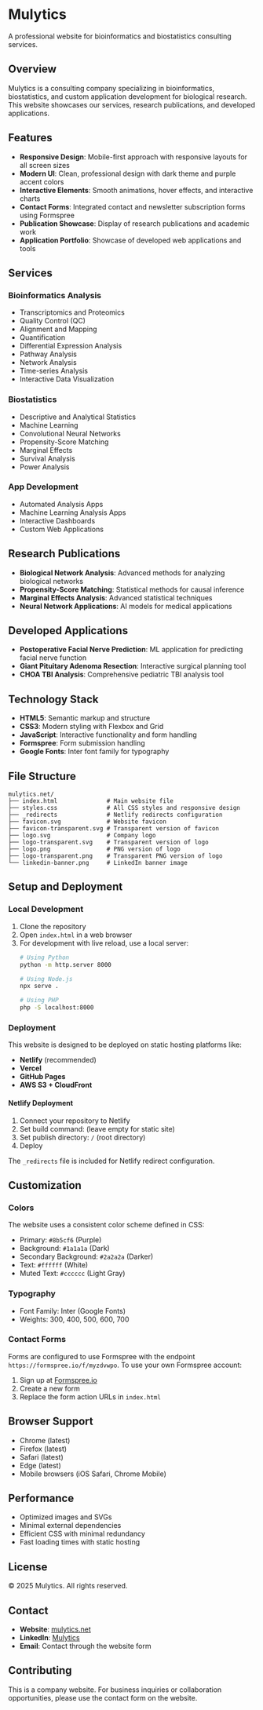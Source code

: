 # Mulytics

A professional website for bioinformatics and biostatistics consulting services.

## Overview

Mulytics is a consulting company specializing in bioinformatics, biostatistics, and custom application development for biological research. This website showcases our services, research publications, and developed applications.

## Features

- **Responsive Design**: Mobile-first approach with responsive layouts for all screen sizes
- **Modern UI**: Clean, professional design with dark theme and purple accent colors
- **Interactive Elements**: Smooth animations, hover effects, and interactive charts
- **Contact Forms**: Integrated contact and newsletter subscription forms using Formspree
- **Publication Showcase**: Display of research publications and academic work
- **Application Portfolio**: Showcase of developed web applications and tools

## Services

### Bioinformatics Analysis
- Transcriptomics and Proteomics
- Quality Control (QC)
- Alignment and Mapping
- Quantification
- Differential Expression Analysis
- Pathway Analysis
- Network Analysis
- Time-series Analysis
- Interactive Data Visualization

### Biostatistics
- Descriptive and Analytical Statistics
- Machine Learning
- Convolutional Neural Networks
- Propensity-Score Matching
- Marginal Effects
- Survival Analysis
- Power Analysis

### App Development
- Automated Analysis Apps
- Machine Learning Analysis Apps
- Interactive Dashboards
- Custom Web Applications

## Research Publications

- **Biological Network Analysis**: Advanced methods for analyzing biological networks
- **Propensity-Score Matching**: Statistical methods for causal inference
- **Marginal Effects Analysis**: Advanced statistical techniques
- **Neural Network Applications**: AI models for medical applications

## Developed Applications

- **Postoperative Facial Nerve Prediction**: ML application for predicting facial nerve function
- **Giant Pituitary Adenoma Resection**: Interactive surgical planning tool
- **CHOA TBI Analysis**: Comprehensive pediatric TBI analysis tool

## Technology Stack

- **HTML5**: Semantic markup and structure
- **CSS3**: Modern styling with Flexbox and Grid
- **JavaScript**: Interactive functionality and form handling
- **Formspree**: Form submission handling
- **Google Fonts**: Inter font family for typography

## File Structure

```
mulytics.net/
├── index.html              # Main website file
├── styles.css              # All CSS styles and responsive design
├── _redirects              # Netlify redirects configuration
├── favicon.svg             # Website favicon
├── favicon-transparent.svg # Transparent version of favicon
├── logo.svg                # Company logo
├── logo-transparent.svg    # Transparent version of logo
├── logo.png                # PNG version of logo
├── logo-transparent.png    # Transparent PNG version of logo
└── linkedin-banner.png     # LinkedIn banner image
```

## Setup and Deployment

### Local Development
1. Clone the repository
2. Open `index.html` in a web browser
3. For development with live reload, use a local server:
   ```bash
   # Using Python
   python -m http.server 8000
   
   # Using Node.js
   npx serve .
   
   # Using PHP
   php -S localhost:8000
   ```

### Deployment
This website is designed to be deployed on static hosting platforms like:
- **Netlify** (recommended)
- **Vercel**
- **GitHub Pages**
- **AWS S3 + CloudFront**

#### Netlify Deployment
1. Connect your repository to Netlify
2. Set build command: (leave empty for static site)
3. Set publish directory: `/` (root directory)
4. Deploy

The `_redirects` file is included for Netlify redirect configuration.

## Customization

### Colors
The website uses a consistent color scheme defined in CSS:
- Primary: `#8b5cf6` (Purple)
- Background: `#1a1a1a` (Dark)
- Secondary Background: `#2a2a2a` (Darker)
- Text: `#ffffff` (White)
- Muted Text: `#cccccc` (Light Gray)

### Typography
- Font Family: Inter (Google Fonts)
- Weights: 300, 400, 500, 600, 700

### Contact Forms
Forms are configured to use Formspree with the endpoint `https://formspree.io/f/myzdvwpo`. To use your own Formspree account:
1. Sign up at [Formspree.io](https://formspree.io)
2. Create a new form
3. Replace the form action URLs in `index.html`

## Browser Support

- Chrome (latest)
- Firefox (latest)
- Safari (latest)
- Edge (latest)
- Mobile browsers (iOS Safari, Chrome Mobile)

## Performance

- Optimized images and SVGs
- Minimal external dependencies
- Efficient CSS with minimal redundancy
- Fast loading times with static hosting

## License

© 2025 Mulytics. All rights reserved.

## Contact

- **Website**: [mulytics.net](https://mulytics.net)
- **LinkedIn**: [Mulytics](https://www.linkedin.com/company/mulytics/)
- **Email**: Contact through the website form

## Contributing

This is a company website. For business inquiries or collaboration opportunities, please use the contact form on the website.
